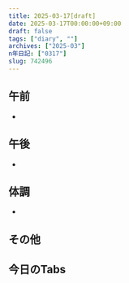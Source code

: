 ```yaml
---
title: 2025-03-17[draft]
date: 2025-03-17T00:00:00+09:00
draft: false
tags: ["diary", ""]
archives: ["2025-03"]
n年日記: ["0317"]
slug: 742496
---
```

## 午前
- 
## 午後
- 
## 体調
- 
## その他
## 今日のTabs